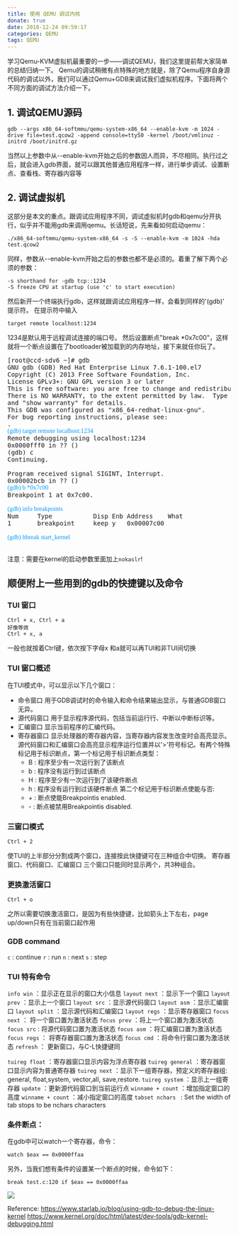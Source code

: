 ```yaml
---
title: 使用 QEMU 调试内核
donate: true
date: 2018-12-24 09:59:17
categories: QEMU
tags: QEMU
---
```


学习Qemu-KVM虚拟机最重要的一步——调试QEMU，我们这里提前帮大家简单的总结归纳一下。
Qemu的调试稍微有点特殊的地方就是，除了Qemu程序自身源代码的调试以外，我们可以通过Qemu+GDB来调试我们虚拟机程序。下面将两个不同方面的调试方法介绍一下。

## 1. 调试QEMU源码 ##

```
gdb --args x86_64-softmmu/qemu-system-x86_64 --enable-kvm -m 1024 -drive file=test.qcow2 -append console=ttyS0 -kernel /boot/vmlinuz -initrd /boot/initrd.gz
```

当然以上参数中从--enable-kvm开始之后的参数因人而异，不尽相同。执行过之后，就会进入gdb界面，就可以跟其他普通应用程序一样，进行单步调试、设置断点、查看栈、寄存器内容等

## 2. 调试虚拟机 ##

这部分是本文的重点。跟调试应用程序不同，调试虚拟机时gdb和qemu分开执行，似乎并不能用gdb来调用qemu。长话短说，先来看如何启动qemu：
```
./x86_64-softmmu/qemu-system-x86_64 -s -S --enable-kvm -m 1024 -hda test.qcow2
```

同样，参数从--enable-kvm开始之后的参数也都不是必须的。着重了解下两个必须的参数：
```
-s shorthand for -gdb tcp::1234
-S freeze CPU at startup (use 'c' to start execution)
```

然后新开一个终端执行gdb，这样就跟调试应用程序一样，会看到同样的'(gdb)' 提示符。
在提示符中输入
```
target remote localhost:1234
```
1234是默认用于远程调试连接的端口号。
然后设置断点"break *0x7c00"，这样就将一个断点设置在了bootloader被加载到的内存地址，接下来就任你玩了。
<pre>
[root@ccd-sdv6 ~]# gdb
GNU gdb (GDB) Red Hat Enterprise Linux 7.6.1-100.el7
Copyright (C) 2013 Free Software Foundation, Inc.
License GPLv3+: GNU GPL version 3 or later <http://gnu.org/licenses/gpl.html>
This is free software: you are free to change and redistribute it.
There is NO WARRANTY, to the extent permitted by law.  Type "show copying"
and "show warranty" for details.
This GDB was configured as "x86_64-redhat-linux-gnu".
For bug reporting instructions, please see:
<http://www.gnu.org/software/gdb/bugs/>.
<font color=#0099ff face="黑体">(gdb) target remote localhost:1234</font>
Remote debugging using localhost:1234
0x0000fff0 in ?? ()
(gdb) c
Continuing.

Program received signal SIGINT, Interrupt.
0x00002bcb in ?? ()
<font color=#0099ff face="黑体">(gdb) b *0x7c00</font>
Breakpoint 1 at 0x7c00.

<font color=#0099ff face="黑体">(gdb) info breakpoints</font>
Num     Type           Disp Enb Address    What
1       breakpoint     keep y   0x00007c00

<font color=#0099ff face="黑体">(gdb) hbreak start_kernel</font>

</pre>

注意：需要在kernel的启动参数里面加上`nokaslr`!

## 顺便附上一些用到的gdb的快捷键以及命令 ##
### TUI 窗口
```
Ctrl + x, Ctrl + a
好像等效
Ctrl + x, a
```
一般也就按着Ctrl键，依次按下字母x 和a就可以再TUI和非TUI间切换

### TUI 窗口概述
在TUI模式中，可以显示以下几个窗口：

- 命令窗口
用于GDB调试时的命令输入和命令结果输出显示，与普通GDB窗口无异。
-  源代码窗口
用于显示程序源代码，包括当前运行行、中断以中断标识等。
- 汇编窗口
显示当前程序的汇编代码。
- 寄存器窗口
显示处理器的寄存器内容，当寄存器内容发生改变时会高亮显示。
源代码窗口和汇编窗口会高亮显示程序运行位置并以'>'符号标记。有两个特殊标记用于标识断点，第一个标记用于标识断点类型：
    - B : 程序至少有一次运行到了该断点
    - b : 程序没有运行到过该断点
    - H : 程序至少有一次运行到了该硬件断点
    - h : 程序没有运行到过该硬件断点
第二个标记用于标识断点使能与否:
    - \+ : 断点使能Breakpointis enabled. 
    - \- : 断点被禁用Breakpointis disabled. 

### 三窗口模式
```
Ctrl + 2
```
使TUI的上半部分分割成两个窗口，连接按此快捷键可在三种组合中切换。
寄存器窗口、代码窗口、汇编窗口 三个窗口只能同时显示两个，共3种组合。

### 更换激活窗口
```
Ctrl + o
```
之所以需要切换激活窗口，是因为有些快捷键，比如箭头上下左右，page up/down只有在当前窗口起作用

### GDB command
` c ` : continue
` r ` : run
` n ` : next
` s ` : step

### TUI 特有命令
`info win` ：显示正在显示的窗口大小信息
`layout next` ：显示下一个窗口
`layout prev` ：显示上一个窗口
`layout src` ：显示源代码窗口
`layout asm` ：显示汇编窗口
`layout split` ：显示源代码和汇编窗口
`layout regs` ：显示寄存器窗口
`focus next` ： 将一个窗口置为激活状态
`focus prev` ：将上一个窗口置为激活状态
`focus src` : 将源代码窗口置为激活状态
`focus asm` ：将汇编窗口置为激活状态
`focus regs` ： 将寄存器窗口置为激活状态
`focus cmd` ：将命令行窗口置为激活状态
`refresh` ： 更新窗口，与C-L快捷键同

`tuireg float` ：寄存器窗口显示内容为浮点寄存器
`tuireg general` ：寄存器窗口显示内容为普通寄存器
`tuireg next` ：显示下一组寄存器，预定义的寄存器组: general, float,system, vector,all, save,restore. 
`tuireg system` ：显示上一组寄存器
`update` ：更新源代码窗口到当前运行点
`winname + count` ：增加指定窗口的高度
`winname + count` ：减小指定窗口的高度
`tabset nchars ` : Set the width of tab stops to be nchars characters

### 条件断点：
在gdb中可以watch一个寄存器，命令：

```
watch $eax == 0x0000ffaa
```
另外，当我们想有条件的设置某一个断点的时候，命令如下：
```
break test.c:120 if $eax == 0x0000ffaa
```

![](gdb_tui.png)

Reference: 
https://www.starlab.io/blog/using-gdb-to-debug-the-linux-kernel
https://www.kernel.org/doc/html/latest/dev-tools/gdb-kernel-debugging.html


